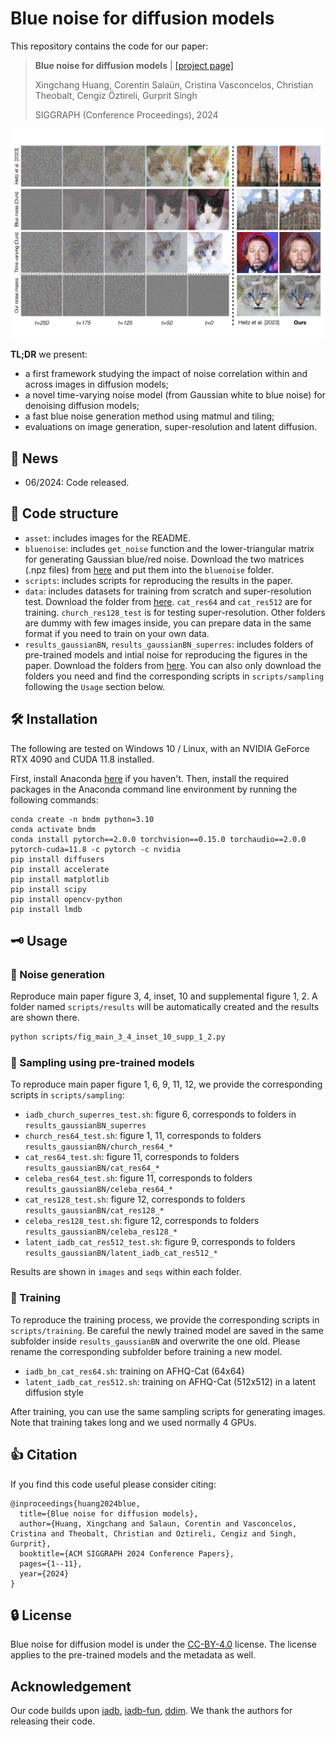 # Blue noise for diffusion models

This repository contains the code for our paper:

> **Blue noise for diffusion models** | [[project page]](https://xchhuang.github.io/bndm)
>
> Xingchang Huang, Corentin Salaün, Cristina Vasconcelos, Christian Theobalt, Cengiz Öztireli, Gurprit Singh
> 
> SIGGRAPH (Conference Proceedings), 2024

![teaser](asset/representative.jpg)


**TL;DR** we present:
* a first framework studying the impact of noise correlation within and across images in diffusion models; 
* a novel time-varying noise model (from Gaussian white to blue noise) for denoising diffusion models; 
* a fast blue noise generation method using matmul and tiling; 
* evaluations on image generation, super-resolution and latent diffusion.


## 📰 News

* 06/2024: Code released.


<!-- ## ✊ Todo
- [ ] training code for latent diffusion -->


## 📂 Code structure

* `asset`: includes images for the README.
* `bluenoise`: includes `get_noise` function and the lower-triangular matrix for generating Gaussian blue/red noise. Download the two matrices (.npz files) from [here](https://nextcloud.mpi-klsb.mpg.de/index.php/s/PnqYWym2YEnfrD3) and put them into the `bluenoise` folder.
* `scripts`: includes scripts for reproducing the results in the paper.
* `data`: includes datasets for training from scratch and super-resolution test. Download the folder from [here](https://nextcloud.mpi-klsb.mpg.de/index.php/s/PnqYWym2YEnfrD3). `cat_res64` and `cat_res512` are for training. `church_res128_test` is for testing super-resolution. Other folders are dummy with few images inside, you can prepare data in the same format if you need to train on your own data.
* `results_gaussianBN`, `results_gaussianBN_superres`: includes folders of pre-trained models and intial noise for reproducing the figures in the paper. Download the folders from [here](https://nextcloud.mpi-klsb.mpg.de/index.php/s/PnqYWym2YEnfrD3). You can also only download the folders you need and find the corresponding scripts in `scripts/sampling` following the `Usage` section below.


## 🛠️ Installation
The following are tested on Windows 10 / Linux, with an NVIDIA GeForce RTX 4090 and CUDA 11.8 installed.

First, install Anaconda [here](https://docs.anaconda.com/anaconda/install/) if you haven't. Then, install the required packages in the Anaconda command line environment by running the following commands:
```
conda create -n bndm python=3.10
conda activate bndm
conda install pytorch==2.0.0 torchvision==0.15.0 torchaudio==2.0.0 pytorch-cuda=11.8 -c pytorch -c nvidia
pip install diffusers
pip install accelerate
pip install matplotlib
pip install scipy
pip install opencv-python
pip install lmdb
```

<!-- * Please double check if you have downloaded the required data following the previous section. -->

<!-- * Download the lower-triangular matrix for generating Gaussian blue noise following `bluenoise/README.md`.

* Download pre-trained models following `results/README.md` to reproduce the noise generation and sampling results in the paper.

* Download data following `data/README.md` to train the models from scratch on AFHQ-Cat (64^2, 512^2). -->


## 🗝️ Usage

### 🤗 Noise generation

Reproduce main paper figure 3, 4, inset, 10 and supplemental figure 1, 2. A folder named `scripts/results` will be automatically created and the results are shown there.
```bash
python scripts/fig_main_3_4_inset_10_supp_1_2.py
```


### 🤗 Sampling using pre-trained models

To reproduce main paper figure 1, 6, 9, 11, 12, we provide the corresponding scripts in `scripts/sampling`:
* `iadb_church_superres_test.sh`: figure 6, corresponds to folders in `results_gaussianBN_superres`
* `church_res64_test.sh`: figure 1, 11, corresponds to folders `results_gaussianBN/church_res64_*`
* `cat_res64_test.sh`: figure 11, corresponds to folders `results_gaussianBN/cat_res64_*`
* `celeba_res64_test.sh`: figure 11, corresponds to folders `results_gaussianBN/celeba_res64_*`
* `cat_res128_test.sh`: figure 12, corresponds to folders `results_gaussianBN/cat_res128_*`
* `celeba_res128_test.sh`: figure 12, corresponds to folders `results_gaussianBN/celeba_res128_*`
* `latent_iadb_cat_res512_test.sh`: figure 9, corresponds to folders `results_gaussianBN/latent_iadb_cat_res512_*`

Results are shown in `images` and `seqs` within each folder.


### 🚀 Training
To reproduce the training process, we provide the corresponding scripts in `scripts/training`. 
Be careful the newly trained model are saved in the same subfolder inside `results_gaussianBN` and overwrite the one old. Please rename the corresponding subfolder before training a new model.

* `iadb_bn_cat_res64.sh`: training on AFHQ-Cat (64x64)
* `latent_iadb_cat_res512.sh`: training on AFHQ-Cat (512x512) in a latent diffusion style

After training, you can use the same sampling scripts for generating images. Note that training takes long and we used normally 4 GPUs.


## 👍 Citation
If you find this code useful please consider citing:
```
@inproceedings{huang2024blue,
  title={Blue noise for diffusion models},
  author={Huang, Xingchang and Salaun, Corentin and Vasconcelos, Cristina and Theobalt, Christian and Oztireli, Cengiz and Singh, Gurprit},
  booktitle={ACM SIGGRAPH 2024 Conference Papers},
  pages={1--11},
  year={2024}
}
```


## 🔒 License
Blue noise for diffusion model is under the [CC-BY-4.0](https://creativecommons.org/licenses/by/4.0/) license. The license applies to the pre-trained models and the metadata as well.


## Acknowledgement
Our code builds upon [iadb](https://github.com/tchambon/IADB/tree/main), [iadb-fun](https://github.com/pharmapsychotic/iadb-fun), [ddim](https://github.com/ermongroup/ddim). We thank the authors for releasing their code.

